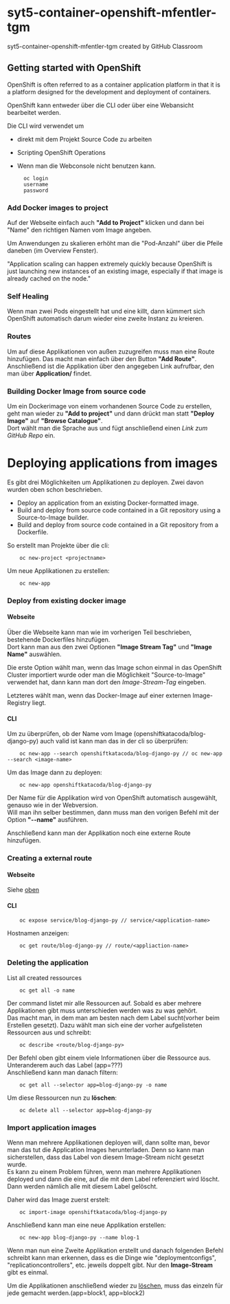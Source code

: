 # syt5-container-openshift-mfentler-tgm
syt5-container-openshift-mfentler-tgm created by GitHub Classroom
## Getting started with OpenShift
OpenShift is often referred to as a container application 
platform in that it is a platform designed for the development and deployment 
of containers.

OpenShift kann entweder über die CLI oder über eine Webansicht bearbeitet werden.

Die CLI wird verwendet um 
- direkt mit dem Projekt Source Code zu arbeiten
- Scripting OpenShift Operations
- Wenn man die Webconsole nicht benutzen kann.

        oc login
        username
        password

### Add Docker images to project
Auf der Webseite einfach auch **"Add to Project"** klicken und dann bei "Name" den richtigen Namen vom Image angeben.  

Um Anwendungen zu skalieren erhöht man die "Pod-Anzahl" über die Pfeile daneben (im Overview Fenster).

"Application scaling can happen extremely quickly because OpenShift is just launching new instances of an existing image, especially if that image is already cached on the node."

### Self Healing
Wenn man zwei Pods eingestellt hat und eine killt, dann kümmert sich OpenShift automatisch darum wieder eine zweite Instanz zu kreieren.

### <a name="route">Routes</a>
Um auf diese Applikationen von außen zuzugreifen muss man eine Route hinzufügen. Das macht man einfach über den Button **"Add Route"**.  
Anschließend ist die Applikation über den angegeben Link aufrufbar, den man über **Application/** findet.

### Building Docker Image from source code
Um ein Dockerimage von einem vorhandenen Source Code zu erstellen, geht man wieder zu **"Add to project"** und dann drückt man statt **"Deploy Image"** auf **"Browse Catalogue"**.  
Dort wählt man die Sprache aus und fügt anschließend einen _Link zum GitHub Repo_ ein.

# Deploying applications from images
Es gibt drei Möglichkeiten um Applikationen zu deployen. Zwei davon wurden oben schon beschrieben.  

- Deploy an application from an existing Docker-formatted image.
- Build and deploy from source code contained in a Git repository using a Source-to-Image builder.
- Build and deploy from source code contained in a Git repository from a Dockerfile.

So erstellt man Projekte über die cli:

        oc new-project <projectname>
Um neue Applikationen zu erstellen:

        oc new-app

### Deploy from existing docker image
#### Webseite
Über die Webseite kann man wie im vorherigen Teil beschrieben, bestehende Dockerfiles hinzufügen.  
Dort kann man aus den zwei Optionen **"Image Stream Tag"** und **"Image Name"** auswählen.  

Die erste Option wählt man, wenn das Image schon einmal in das OpenShift Cluster importiert wurde oder man die Möglichkeit "Source-to-Image" verwendet hat, dann kann man dort den _Image-Stream-Tag_ eingeben.

Letzteres wählt man, wenn das Docker-Image auf einer externen Image-Registry liegt.

#### CLI
Um zu überprüfen, ob der Name vom Image (openshiftkatacoda/blog-django-py) auch valid ist kann man das in der cli so überprüfen:

        oc new-app --search openshiftkatacoda/blog-django-py // oc new-app --search <image-name>
Um das Image dann zu deployen:

        oc new-app openshiftkatacoda/blog-django-py 

Der Name für die Applikation wird von OpenShift automatisch ausgewählt, genauso wie in der Webversion.  
Will man ihn selber bestimmen, dann muss man den vorigen Befehl mit der Option **"--name"** ausführen.

Anschließend kann man der Applikation noch eine externe Route hinzufügen.
### Creating a external route
#### Webseite
Siehe [oben](#route)

#### CLI
        oc expose service/blog-django-py // service/<application-name>
Hostnamen anzeigen:

        oc get route/blog-django-py // route/<appliaction-name>
### <a name="loeschen"></a>Deleting the application
List all created ressources

        oc get all -o name
Der command listet mir alle Ressourcen auf. Sobald es aber mehrere Applikationen gibt muss unterschieden werden was zu was gehört.  
Das macht man, in dem man am besten nach dem Label sucht(vorher beim Erstellen gesetzt). Dazu wählt man sich eine der vorher aufgelisteten Ressourcen aus und schreibt:

        oc describe <route/blog-django-py>
Der Befehl oben gibt einem viele Informationen über die Ressource aus. Unteranderem auch das Label (app=???)  
Anschließend kann man danach filtern:

        oc get all --selector app=blog-django-py -o name
Um diese Ressourcen nun zu **löschen**:

        oc delete all --selector app=blog-django-py
### Import application images
Wenn man mehrere Applikationen deployen will, dann sollte man, bevor man das tut die Application Images herunterladen. Denn so kann man sicherstellen, dass das Label von diesem Image-Stream nicht gesetzt wurde.  
Es kann zu einem Problem führen, wenn man mehrere Applikationen deployed und dann die eine, auf die mit dem Label referenziert wird löscht. Dann werden nämlich alle mit diesem Label gelöscht.

Daher wird das Image zuerst erstelt:

        oc import-image openshiftkatacoda/blog-django-py
Anschließend kann man eine neue Applikation erstellen:

        oc new-app blog-django-py --name blog-1
Wenn man nun eine Zweite Applikation erstellt und danach folgenden Befehl schreibt kann man erkennen, dass es die Dinge wie "deploymentconfigs", "replicationcontrollers", etc. jeweils doppelt gibt. Nur den **Image-Stream**  gibt es einmal.  

Um die Applikationen anschließend wieder zu [löschen](#loeschen), muss das einzeln für jede gemacht werden.(app=block1, app=block2)

